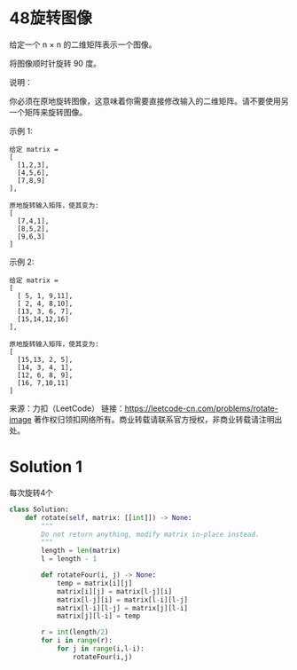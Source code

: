 # 48旋转图像

给定一个 n × n 的二维矩阵表示一个图像。

将图像顺时针旋转 90 度。

说明：

你必须在原地旋转图像，这意味着你需要直接修改输入的二维矩阵。请不要使用另一个矩阵来旋转图像。

示例 1:
```
给定 matrix = 
[
  [1,2,3],
  [4,5,6],
  [7,8,9]
],

原地旋转输入矩阵，使其变为:
[
  [7,4,1],
  [8,5,2],
  [9,6,3]
]
```
示例 2:
```
给定 matrix =
[
  [ 5, 1, 9,11],
  [ 2, 4, 8,10],
  [13, 3, 6, 7],
  [15,14,12,16]
], 

原地旋转输入矩阵，使其变为:
[
  [15,13, 2, 5],
  [14, 3, 4, 1],
  [12, 6, 8, 9],
  [16, 7,10,11]
]
```
来源：力扣（LeetCode）
链接：https://leetcode-cn.com/problems/rotate-image
著作权归领扣网络所有。商业转载请联系官方授权，非商业转载请注明出处。

# Solution 1
每次旋转4个  
``` python
class Solution:
    def rotate(self, matrix: [[int]]) -> None:
        """
        Do not return anything, modify matrix in-place instead.
        """
        length = len(matrix)
        l = length - 1

        def rotateFour(i, j) -> None:
            temp = matrix[i][j]
            matrix[i][j] = matrix[l-j][i]
            matrix[l-j][i] = matrix[l-i][l-j]
            matrix[l-i][l-j] = matrix[j][l-i]
            matrix[j][l-i] = temp

        r = int(length/2)
        for i in range(r):
            for j in range(i,l-i):
                rotateFour(i,j)
```